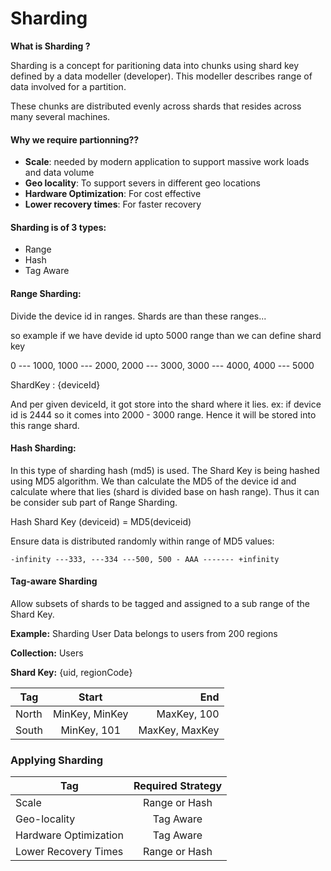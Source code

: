 # Sharding

__What is Sharding ?__ 
<p>
Sharding is a concept for paritioning data into chunks using shard key defined by a data modeller (developer). 
This modeller describes range of data involved for a partition.

These chunks are distributed evenly across shards that resides across many several machines.
</p>

#### Why we require partionning??

* __Scale__: needed by modern application to support massive work loads and data volume
* __Geo locality__: To support severs in different geo locations
*	__Hardware Optimization__: For cost effective
* __Lower recovery times__:  For faster recovery

#### Sharding is of 3 types:
* Range
* Hash
* Tag Aware


#### Range Sharding:

<p>
Divide the device id in ranges. Shards are than these ranges...

so example if we have devide id upto 5000 range than we can define shard key

0 --- 1000, 1000 --- 2000, 2000 --- 3000, 3000 --- 4000, 4000 --- 5000

ShardKey : {deviceId}

And per given deviceId, it got store into the shard where it lies. ex: if device id is 2444 so
it comes into 2000 - 3000 range. Hence it will be stored into this range shard.
</p>

#### Hash Sharding:
<p>
  In this type of sharding hash (md5) is used. The Shard Key is being hashed using MD5 algorithm.
  We than calculate the MD5 of the device id and calculate where that lies (shard is divided base on
  hash range). Thus it can be consider sub part of Range Sharding.
  
  Hash Shard Key (deviceid) = MD5(deviceid)
  
  Ensure data is distributed randomly within range of MD5 values:
    
    -infinity ---333, ---334 ---500, 500 - AAA ------- +infinity
</p>

#### Tag-aware Sharding
<p>
    Allow subsets of shards to be tagged and assigned to a sub range of the Shard Key.<p>
  
  __Example:__ Sharding User Data belongs to users from 200 regions 
  
  __Collection:__ Users  
  
  __Shard Key:__ {uid, regionCode}
  
  | Tag        | Start           | End  |
| ------------- |:-------------:| -----:|
| North    | MinKey, MinKey | MaxKey, 100|
| South     | MinKey, 101      | MaxKey, MaxKey |


### Applying Sharding
  | Tag        | Required Strategy           |
| ------------- |:-------------:|
|Scale          | Range or Hash
|Geo-locality          | Tag Aware
|Hardware Optimization          | Tag Aware
|Lower Recovery Times          | Range or Hash

  
  
